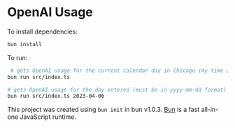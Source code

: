 # OpenAI Usage

To install dependencies:

```bash
bun install
```

To run:

```bash
 # gets OpenAI usage for the current calendar day in Chicago (my time zone)
bun run src/index.ts

# gets OpenAI usage for the day entered (must be in yyyy-mm-dd format)
bun run src/index.ts 2023-04-06
```

This project was created using `bun init` in bun v1.0.3. [Bun](https://bun.sh) is a fast all-in-one JavaScript runtime.
